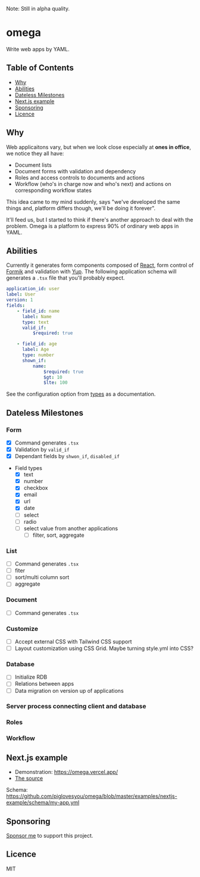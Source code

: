 Note: Still in alpha quality.

# omega

Write web apps by YAML.

## Table of Contents

-   [Why](#why)
-   [Abilities](#abilities)
-   [Dateless Milestones](#dateless-milestones)
-   [Next.js example](#nextjs-example)
-   [Sponsoring](#sponsoring)
-   [Licence](#licence)

## Why

Web applicaitons vary, but when we look close especially at **ones in office**,
we notice they all have:

-   Document lists
-   Document forms with validation and dependency
-   Roles and access controls to documents and actions
-   Workflow (who's in charge now and who's next) and actions on corresponding
    workflow states

This idea came to my mind suddenly, says "we've developed the same things and,
platform differs though, we'll be doing it forever".

It'll feed us, but I started to think if there's another approach to deal with
the problem. Omega is a platform to express 90% of ordinary web apps in YAML.

## Abilities

Currently it generates form components composed of [React](http://reactjs.org),
form control of [Formik](https://formik.org) and validation with
[Yup](https://github.com/jquense/yup). The following application schema will
generates a `.tsx` file that you'll probably expect.

```yaml
application_id: user
label: User
version: 1
fields:
    - field_id: name
      label: Name
      type: text
      valid_if:
          $required: true

    - field_id: age
      label: Age
      type: number
      shown_if:
          name:
              $required: true
              $gt: 10
              $lte: 100
```

See the configuration option from
[types](https://github.com/piglovesyou/omega/blob/master/packages/core/src/types/)
as a documentation.

## Dateless Milestones

### Form

-   [x] Command generates `.tsx`
-   [x] Validation by `valid_if`
-   [x] Dependant fields by `shwon_if`, `disabled_if`
-   Field types
    -   [x] text
    -   [x] number
    -   [x] checkbox
    -   [x] email
    -   [x] url
    -   [x] date
    -   [ ] select
    -   [ ] radio
    -   [ ] select value from another applications
        -   [ ] filter, sort, aggregate

### List

-   [ ] Command generates `.tsx`
-   [ ] fiter
-   [ ] sort/multi column sort
-   [ ] aggregate

### Document

-   [ ] Command generates `.tsx`

### Customize

-   [ ] Accept external CSS with Tailwind CSS support
-   [ ] Layout customization using CSS Grid. Maybe turning style.yml into CSS?

### Database

-   [ ] Initialize RDB
-   [ ] Relations between apps
-   [ ] Data migration on version up of applications

### Server process connecting client and database

### Roles

### Workflow

## Next.js example

-   Demonstration: <https://omega.vercel.app/>
-   [The source](https://github.com/piglovesyou/omega/tree/master/examples/nextjs-example)

Schema:
<https://github.com/piglovesyou/omega/blob/master/examples/nextjs-example/schema/my-app.yml>

## Sponsoring

[Sponsor me](https://github.com/sponsors/piglovesyou) to support this project.

## Licence

MIT
